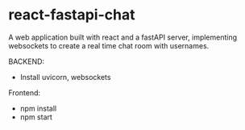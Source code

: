 # react-fastapi-chat
A web application built with react and a fastAPI server, implementing websockets to create a real time chat room with usernames.



BACKEND:

- Install uvicorn, websockets


Frontend:

- npm install
- npm start
